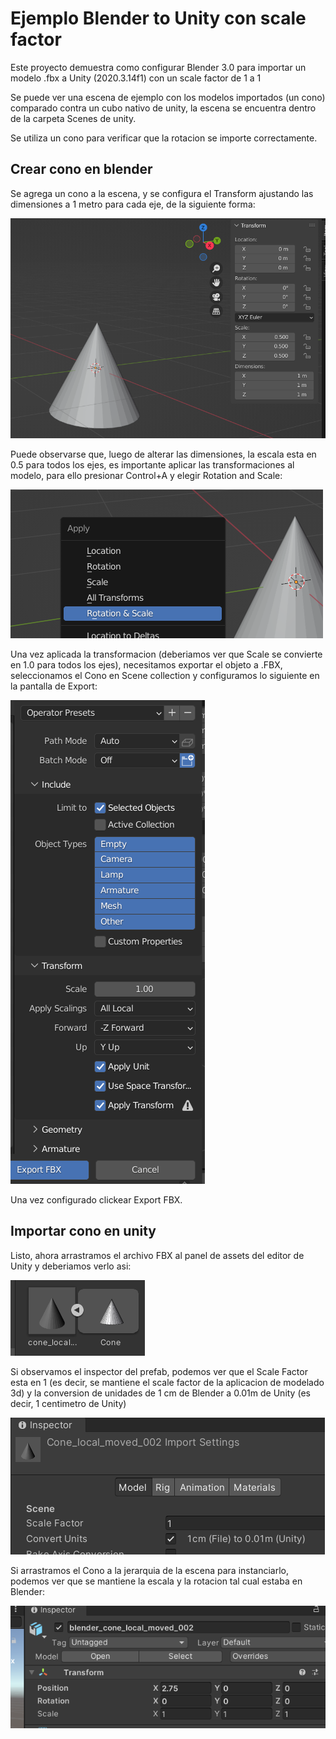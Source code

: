 # Ejemplo Blender to Unity con scale factor

Este proyecto demuestra como configurar Blender 3.0 para importar un modelo .fbx a Unity (2020.3.14f1) con un scale factor de 1 a 1

Se puede ver una escena de ejemplo con los modelos importados (un cono) comparado contra un cubo nativo de unity, la escena se encuentra dentro de la carpeta Scenes de unity.

Se utiliza un cono para verificar que la rotacion se importe correctamente.

## Crear cono en blender

Se agrega un cono a la escena, y se configura el Transform ajustando las dimensiones a 1 metro para cada eje, de la siguiente forma:

![Dimensiones del cono](./Documentation/cono_01.png)

Puede observarse que, luego de alterar las dimensiones, la escala esta en 0.5 para todos los ejes, es importante aplicar las transformaciones al modelo, para ello presionar Control+A y elegir Rotation and Scale:

![Aplicar transformacion](./Documentation/cono_02.png)

Una vez aplicada la transformacion (deberiamos ver que Scale se convierte en 1.0 para todos los ejes), necesitamos exportar el objeto a .FBX, seleccionamos el Cono en Scene collection y configuramos lo siguiente en la pantalla de Export:

![Configuracion para exportar](./Documentation/cono_export.png)

Una vez configurado clickear Export FBX.

## Importar cono en unity
Listo, ahora arrastramos el archivo FBX al panel de assets del editor de Unity y deberiamos verlo asi:

![Cono en editor de unity](./Documentation/cono_en_unity.png)

Si observamos el inspector del prefab, podemos ver que el Scale Factor esta en 1 (es decir, se mantiene el scale factor de la aplicacion de modelado 3d) y la conversion de unidades de 1 cm de Blender a 0.01m de Unity (es decir, 1 centimetro de Unity)

![Inspector del cono](./Documentation/cono_inspector.png)

Si arrastramos el Cono a la jerarquia de la escena para instanciarlo, podemos ver que se mantiene la escala y la rotacion tal cual estaba en Blender:

![Instancia de Cono](./Documentation/cono_instanciado.png)